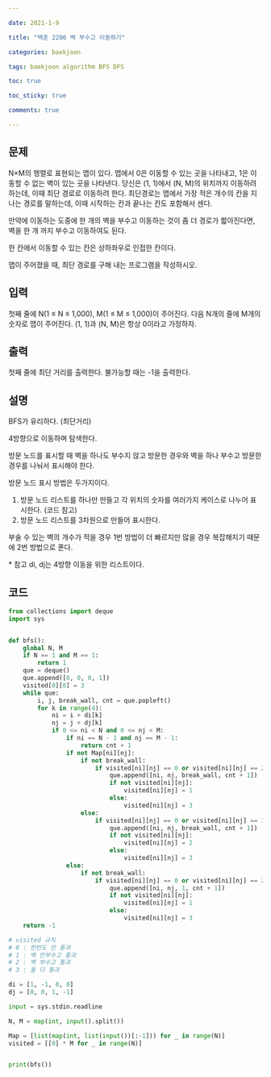 ```yaml
---

date: 2021-1-9

title: "백준 2206 벽 부수고 이동하기"

categories: baekjoon

tags: baekjoon algorithm BFS DFS

toc: true

toc_sticky: true

comments: true

---
```


## 문제

N×M의 행렬로 표현되는 맵이 있다. 맵에서 0은 이동할 수 있는 곳을 나타내고, 1은 이동할 수 없는 벽이 있는 곳을 나타낸다. 당신은 (1, 1)에서 (N, M)의 위치까지 이동하려 하는데, 이때 최단 경로로 이동하려 한다. 최단경로는 맵에서 가장 적은 개수의 칸을 지나는 경로를 말하는데, 이때 시작하는 칸과 끝나는 칸도 포함해서 센다.

만약에 이동하는 도중에 한 개의 벽을 부수고 이동하는 것이 좀 더 경로가 짧아진다면, 벽을 한 개 까지 부수고 이동하여도 된다.

한 칸에서 이동할 수 있는 칸은 상하좌우로 인접한 칸이다.

맵이 주어졌을 때, 최단 경로를 구해 내는 프로그램을 작성하시오.

## 입력

첫째 줄에 N(1 ≤ N ≤ 1,000), M(1 ≤ M ≤ 1,000)이 주어진다. 다음 N개의 줄에 M개의 숫자로 맵이 주어진다. (1, 1)과 (N, M)은 항상 0이라고 가정하자.

## 출력

첫째 줄에 최단 거리를 출력한다. 불가능할 때는 -1을 출력한다.



## 설명
BFS가 유리하다. (최단거리)

4방향으로 이동하며 탐색한다.

방문 노드를 표시할 때 벽을 하나도 부수지 않고 방문한 경우와 벽을 하나 부수고 방문한 경우를 나눠서 표시해야 한다.

방문 노드 표시 방법은 두가지이다.

1. 방문 노드 리스트를 하나만 만들고 각 위치의 숫자를 여러가지 케이스로 나누어 표시한다. (코드 참고)
2. 방문 노드 리스트를 3차원으로 만들어 표시한다.

부술 수 있는 벽의 개수가 적을 경우 1번 방법이 더 빠르지만 많을 경우 복잡해지기 때문에 2번 방법으로 푼다.

\* 참고
di, dj는 4방향 이동을 위한 리스트이다.

## 코드
```python
from collections import deque
import sys


def bfs():
    global N, M
    if N == 1 and M == 1:
        return 1
    que = deque()
    que.append([0, 0, 0, 1])
    visited[0][0] = 3
    while que:
        i, j, break_wall, cnt = que.popleft()
        for k in range(4):
            ni = i + di[k]
            nj = j + dj[k]
            if 0 <= ni < N and 0 <= nj < M:
                if ni == N - 1 and nj == M - 1:
                    return cnt + 1
                if not Map[ni][nj]:
                    if not break_wall:
                        if visited[ni][nj] == 0 or visited[ni][nj] == 2:
                            que.append([ni, nj, break_wall, cnt + 1])
                            if not visited[ni][nj]:
                                visited[ni][nj] = 1
                            else:
                                visited[ni][nj] = 3
                    else:
                        if visited[ni][nj] == 0 or visited[ni][nj] == 1:
                            que.append([ni, nj, break_wall, cnt + 1])
                            if not visited[ni][nj]:
                                visited[ni][nj] = 2
                            else:
                                visited[ni][nj] = 3
                else:
                    if not break_wall:
                        if visited[ni][nj] == 0 or visited[ni][nj] == 2:
                            que.append([ni, nj, 1, cnt + 1])
                            if not visited[ni][nj]:
                                visited[ni][nj] = 1
                            else:
                                visited[ni][nj] = 3
    return -1

# visited 규칙
# 0 : 한번도 안 통과
# 1 : 벽 안부수고 통과
# 2 : 벽 부수고 통과
# 3 : 둘 다 통과

di = [1, -1, 0, 0]
dj = [0, 0, 1, -1]

input = sys.stdin.readline

N, M = map(int, input().split())

Map = [list(map(int, list(input())[:-1])) for _ in range(N)]
visited = [[0] * M for _ in range(N)]


print(bfs())
```